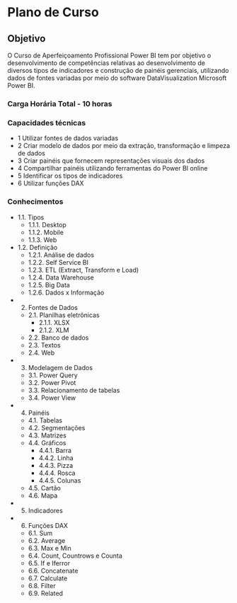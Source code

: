 # Plano de Curso
## Objetivo
O Curso de Aperfeiçoamento Profissional Power BI tem por objetivo o desenvolvimento de competências relativas ao desenvolvimento de diversos tipos de indicadores e construção de painéis gerenciais, utilizando dados de fontes variadas por meio do software DataVisualization Microsoft Power BI.

### Carga Horária Total - 10 horas

### Capacidades técnicas
- 1 Utilizar fontes de dados variadas
- 2 Criar modelo de dados por meio da extração, transformação e limpeza de dados
- 3 Criar painéis que fornecem representações visuais dos dados
- 4 Compartilhar painéis utilizando ferramentas do Power BI online
- 5 Identificar os tipos de indicadores
- 6 Utilizar funções DAX

### Conhecimentos
- 1.1. Tipos
  - 1.1.1. Desktop
  - 1.1.2. Mobile
  - 1.1.3. Web
- 1.2. Definição
  - 1.2.1. Análise de dados
  - 1.2.2. Self Service BI
  - 1.2.3. ETL (Extract, Transform e Load)
  - 1.2.4. Data Warehouse
  - 1.2.5. Big Data
  - 1.2.6. Dados x Informação
- 2.	Fontes de Dados
  - 2.1.	Planilhas eletrônicas
    - 2.1.1.	XLSX
    - 2.1.2.	XLM
  - 2.2.	Banco de dados
  - 2.3.	Textos
  - 2.4.	Web
- 3.	Modelagem de Dados
  - 3.1.	Power Query
  - 3.2.	Power Pivot
  - 3.3.	Relacionamento de tabelas
  - 3.4.	Power View
- 4.	Painéis
  - 4.1.	Tabelas
  - 4.2.	Segmentações
  - 4.3.	Matrizes
  - 4.4.	Gráficos
    - 4.4.1.	Barra
    - 4.4.2.	Linha
    - 4.4.3.	Pizza
    - 4.4.4.	Rosca
    - 4.4.5.	Colunas
  - 4.5.	Cartão
  - 4.6.	Mapa
- 5.	Indicadores
- 6.	Funções DAX
  - 6.1.	Sum
  - 6.2.	Average
  - 6.3.	Max e Min
  - 6.4.	Count, Countrows e Counta
  - 6.5.	If e Iferror
  - 6.6.	Concatenate
  - 6.7.	Calculate
  - 6.8.	Filter
  - 6.9.	Related
 